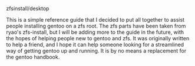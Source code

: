 zfsinstall/desktop

This is a simple reference guide that I decided to put all together to assist people installing gentoo on a zfs root. The zfs parts have been taken from ryao's zfs-install, but I will be adding more to the guide in the future, with the hopes of helping people new to gentoo and zfs. It was originally written to help a friend, and I hope it can help someone looking for a streamlined way of getting gentoo up and running.  It is by no means a replacement for the gentoo handbook.
